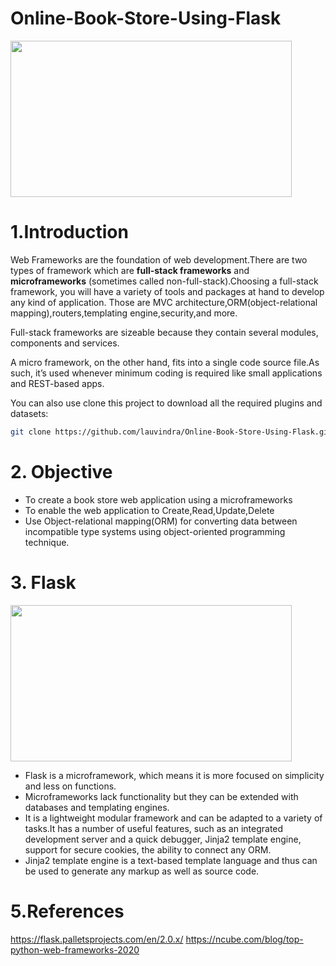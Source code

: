 # Online-Book-Store-Using-Flask
<img src=".png" width="450" height="250">


# 1.Introduction

Web Frameworks are the foundation of web development.There are two types of framework which are **full-stack frameworks** and **microframeworks** (sometimes called non-full-stack).Choosing a full-stack framework, you will have a variety of tools and packages at hand to develop any kind of application. Those are MVC architecture,ORM(object-relational mapping),routers,templating engine,security,and more.

Full-stack frameworks are sizeable because they contain several modules, components and services.

A micro framework, on the other hand, fits into a single code source file.As such, it’s used whenever minimum coding is required like small applications and REST-based apps. 

You can also use clone this project to download all the required plugins and datasets:
```sh
git clone https://github.com/lauvindra/Online-Book-Store-Using-Flask.git
```
# 2. Objective 

* To create a book store web application using a microframeworks
* To enable the web application to Create,Read,Update,Delete 
* Use Object-relational mapping(ORM) for converting data between incompatible type systems using object-oriented programming technique.

# 3. Flask
<img src=".png" width="450" height="250">

* Flask is a microframework, which means it is more focused on simplicity and less on functions.
* Microframeworks lack functionality but they can be extended with databases and templating engines.
* It is a lightweight modular framework and can be adapted to a variety of tasks.It has a number of useful features, such as an integrated development server and a quick debugger, Jinja2 template engine, support for secure cookies, the ability to connect any ORM.
* Jinja2 template engine is a text-based template language and thus can be used to generate any markup as well as source code. 





# 5.References 
https://flask.palletsprojects.com/en/2.0.x/
https://ncube.com/blog/top-python-web-frameworks-2020
